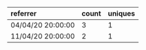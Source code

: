 | referrer          | count | uniques |
| :---------------- | :---- | :------ |
| 04/04/20 20:00:00 | 3     | 1       |
| 11/04/20 20:00:00 | 2     | 1       |